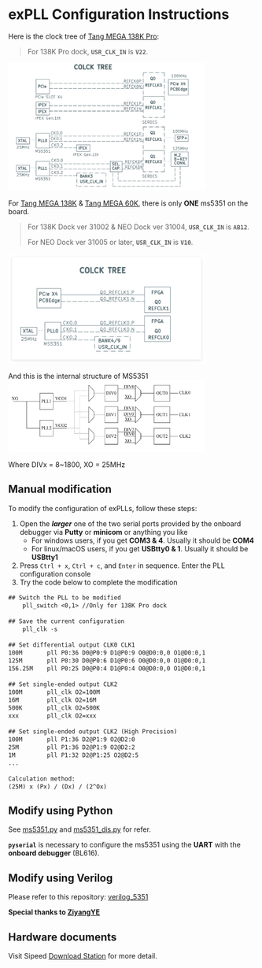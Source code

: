 # exPLL Configuration Instructions
Here is the clock tree of [Tang MEGA 138K Pro](https://wiki.sipeed.com/hardware/en/tang/tang-mega-138k/mega-138k-pro.html):
> For 138K Pro dock,  **`USR_CLK_IN`** is **`V22`**.

<img src="images/138K_CLKTREE.png" width=400> 

For [Tang MEGA 138K](https://wiki.sipeed.com/hardware/en/tang/tang-mega-138k/mega-138k.html) & [Tang MEGA 60K](https://wiki.sipeed.com/hardware/en/tang/tang-mega-138k/mega-60k.html), there is only **ONE** ms5351 on the board.
> For 138K Dock ver 31002 & NEO Dock ver 31004, **`USR_CLK_IN`** is **`AB12`**.
>
> For NEO Dock ver 31005 or later,  **`USR_CLK_IN`** is **`V10`**.

<img src="images/NEO_CLKTREE.png" width=400>  


And this is the internal structure of MS5351
<img src="images/MS5351_internal.png" width=400>  

Where DIVx = 8~1800, XO = 25MHz

## Manual modification

To modify the configuration of exPLLs, follow these steps:
1. Open the ***larger*** one of the two serial ports provided by the onboard debugger via **Putty** or **minicom** or anything you like
    - For windows users, if you get **COM3 & 4**. Usually it should be **COM4**
    - For linux/macOS users, if you get **USBtty0 & 1**. Usually it should be **USBtty1**
2. Press `Ctrl + x`, `Ctrl + c`, and `Enter` in sequence. Enter the PLL configuration console
3. Try the code below to complete the modification
```
## Switch the PLL to be modified
    pll_switch <0,1> //Only for 138K Pro dock

## Save the current configuration
    pll_clk -s
   
## Set differential output CLK0 CLK1
100M       pll P0:36 D0@P0:9 D1@P0:9 O0@D0:0,0 O1@D0:0,1
125M       pll P0:30 D0@P0:6 D1@P0:6 O0@D0:0,0 O1@D0:0,1
156.25M    pll P0:25 D0@P0:4 D1@P0:4 O0@D0:0,0 O1@D0:0,1

## Set single-ended output CLK2
100M       pll_clk O2=100M
16M        pll_clk O2=16M
500K       pll_clk O2=500K
xxx        pll_clk O2=xxx

## Set single-ended output CLK2 (High Precision)
100M       pll P1:36 D2@P1:9 O2@D2:0
25M        pll P1:36 D2@P1:9 O2@D2:2
1M         pll P1:32 D2@P1:25 O2@D2:5
...

Calculation method:
(25M) x (Px) / (Dx) / (2^Ox)
```
## Modify using Python
See [ms5351.py](python/ms5351.py) and [ms5351_dis.py](python/ms5351_dis.py) for refer.

**`pyserial`** is necessary to configure the ms5351 using the **UART** with the **onboard debugger** (BL616).

## Modify using Verilog
Please refer to this repository: [verilog_5351](https://github.com/ZiyangYE/verilog_5351)

**Special thanks to [ZiyangYE](https://github.com/ZiyangYE/)**

## Hardware documents
Visit Sipeed [Download Station](https://dl.sipeed.com/shareURL/TANG) for more detail.
